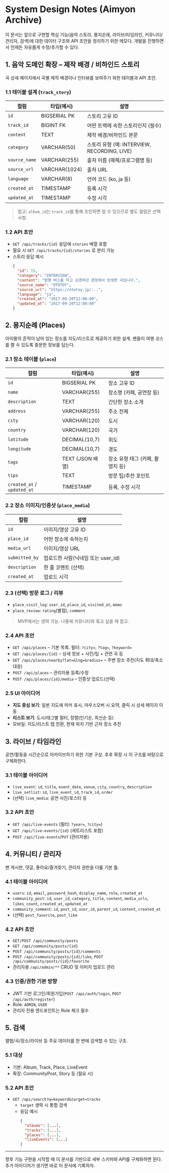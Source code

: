﻿# System Design Notes (Aimyon Archive)

이 문서는 앞으로 구현할 핵심 기능(음악 스토리, 묭지순례, 라이브/타임라인, 커뮤니티/관리자, 검색)에 대한 데이터 구조와 API 초안을 정리하기 위한 메모다. 개발을 진행하면서 언제든 자유롭게 수정/추가할 수 있다.

## 1. 음악 도메인 확장 – 제작 배경 / 비하인드 스토리

곡 상세 페이지에서 곡별 제작 배경이나 인터뷰를 보여주기 위한 테이블과 API 초안.

### 1.1 테이블 설계 (`track_story`)
| 컬럼 | 타입(예시) | 설명 |
|------|-----------|------|
| `id` | BIGSERIAL PK | 스토리 고유 ID |
| `track_id` | BIGINT FK | 어떤 트랙에 속한 스토리인지 (필수) |
| `content` | TEXT | 제작 배경/비하인드 본문 |
| `category` | VARCHAR(50) | 스토리 유형 (예: INTERVIEW, RECORDING, LIVE) |
| `source_name` | VARCHAR(255) | 출처 이름 (매체/프로그램명 등) |
| `source_url` | VARCHAR(1024) | 출처 URL |
| `language` | VARCHAR(8) | 언어 코드 (ko, ja 등) |
| `created_at` | TIMESTAMP | 등록 시각 |
| `updated_at` | TIMESTAMP | 수정 시각 |

> 참고: `album_id`는 `track_id`를 통해 조인하면 알 수 있으므로 별도 컬럼은 선택 사항.

### 1.2 API 초안
- `GET /api/tracks/{id}` 응답에 `stories` 배열 포함
- 필요 시 `GET /api/tracks/{id}/stories` 로 분리 가능
- 스토리 응답 예시
  ```json
  {
    "id": 15,
    "category": "INTERVIEW",
    "content": "밤행 버스를 타고 상경하던 경험에서 탄생한 곡입니다.",
    "source_name": "OTOTOY",
    "source_url": "https://ototoy.jp/...",
    "language": "ja",
    "created_at": "2017-09-20T12:00:00",
    "updated_at": "2017-09-20T12:00:00"
  }
  ```

## 2. 묭지순례 (Places)

아이묭의 흔적이 남아 있는 장소를 지도/리스트로 제공하기 위한 설계. 팬들이 여행 코스를 짤 수 있도록 충분한 정보를 담는다.

### 2.1 장소 테이블 (`place`)
| 컬럼 | 타입(예시) | 설명 |
|------|-----------|------|
| `id` | BIGSERIAL PK | 장소 고유 ID |
| `name` | VARCHAR(255) | 장소명 (카페, 공연장 등) |
| `description` | TEXT | 간단한 장소 소개 |
| `address` | VARCHAR(255) | 주소 전체 |
| `city` | VARCHAR(120) | 도시 |
| `country` | VARCHAR(120) | 국가 |
| `latitude` | DECIMAL(10,7) | 위도 |
| `longitude` | DECIMAL(10,7) | 경도 |
| `tags` | TEXT (JSON 배열) | 장소 유형 태그 (카페, 촬영지 등) |
| `tips` | TEXT | 방문 팁/추천 포인트 |
| `created_at` / `updated_at` | TIMESTAMP | 등록, 수정 시각 |

### 2.2 장소 이미지/인증샷 (`place_media`)
| 컬럼 | 설명 |
|------|------|
| `id` | 이미지/영상 고유 ID |
| `place_id` | 어떤 장소에 속하는지 |
| `media_url` | 이미지/영상 URL |
| `submitted_by` | 업로드한 사람(닉네임 또는 user_id) |
| `description` | 한 줄 코멘트 (선택) |
| `created_at` | 업로드 시각 |

### 2.3 (선택) 방문 로그 / 리뷰
- `place_visit_log`: `user_id`, `place_id`, `visited_at`, `memo`
- `place_review`: `rating`(별점), `comment`
> MVP에서는 생략 가능. 나중에 커뮤니티와 묶고 싶을 때 참고.

### 2.4 API 초안
- `GET /api/places` – 기본 목록. 필터: `?city=`, `?tag=`, `?keyword=`
- `GET /api/places/{id}` – 상세 정보 + 사진/팁 + 관련 곡 등
- `GET /api/places/nearby?lat=&lng=&radius=` – 주변 장소 추천(지도 확대/축소 대응)
- `POST /api/places` – 관리자용 등록/수정
- `POST /api/places/{id}/media` – 인증샷 업로드(선택)

### 2.5 UI 아이디어
- **지도 중심 보기**: 일본 지도에 마커 표시, 마우스오버 시 요약, 클릭 시 상세 페이지 이동
- **리스트 보기**: 도시/태그별 필터, 정렬(인기순, 최신순 등)
- 모바일: 지도/리스트 탭 전환, 현재 위치 기반 근처 장소 추천

## 3. 라이브 / 타임라인

공연/활동을 시간순으로 아카이브하기 위한 기본 구상. 추후 확장 시 이 구조를 바탕으로 구체화한다.

### 3.1 테이블 아이디어
- `live_event`: `id`, `title`, `event_date`, `venue`, `city`, `country`, `description`
- `live_setlist`: `id`, `live_event_id`, `track_id`, `order`
- (선택) `live_media`: 공연 사진/포스터 등

### 3.2 API 초안
- `GET /api/live-events` (필터: `?year=`, `?city=`)
- `GET /api/live-events/{id}` (세트리스트 포함)
- `POST /api/live-events`/`PUT` (관리자용)

## 4. 커뮤니티 / 관리자

팬 게시판, 댓글, 좋아요/즐겨찾기, 관리자 권한을 다룰 기본 틀.

### 4.1 테이블 아이디어
- `users`: `id`, `email`, `password_hash`, `display_name`, `role`, `created_at`
- `community_post`: `id`, `user_id`, `category`, `title`, `content`, `media_urls`, `likes_count`, `created_at`, `updated_at`
- `community_comment`: `id`, `post_id`, `user_id`, `parent_id`, `content`, `created_at`
- (선택) `post_favorite`, `post_like`

### 4.2 API 초안
- `GET/POST /api/community/posts`
- `GET /api/community/posts/{id}`
- `POST /api/community/posts/{id}/comments`
- `POST /api/community/posts/{id}/like`, `POST /api/community/posts/{id}/favorite`
- 관리자용 `/api/admin/**` CRUD 및 이미지 업로드 관리

### 4.3 인증/권한 기본 방향
- JWT 기반 로그인/회원가입(`POST /api/auth/login`, `POST /api/auth/register`)
- Role: `ADMIN`, `USER`
- 관리자 전용 엔드포인트는 Role 체크 필수

## 5. 검색

앨범/곡/장소/라이브 등 주요 데이터를 한 번에 검색할 수 있는 구조.

### 5.1 대상
- 기본: Album, Track, Place, LiveEvent
- 확장: CommunityPost, Story 등 (필요 시)

### 5.2 API 초안
- `GET /api/search?q=keyword&target=tracks`
  - `target` 생략 시 통합 검색
  - 응답 예시
    ```json
    {
      "albums": [...],
      "tracks": [...],
      "places": [...],
      "liveEvents": [...]
    }
    ```

---
향후 기능 구현을 시작할 때 이 문서를 기반으로 세부 스키마와 API를 구체화하면 된다. 추가 아이디어가 생기면 바로 이 문서에 기록하자.
